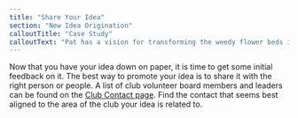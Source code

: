 ```yaml
---
title: "Share Your Idea"
section: "New Idea Origination"
calloutTitle: "Case Study"
calloutText: "Pat has a vision for transforming the weedy flower beds in front of the curling club into well-manicured planters by assembling a work crew to help him clear the beds, lay down landscape cloth, and then a layer of bark to make sure that the weeds don’t come back. Pat wrote up his idea and then sent an email to the buildings and facilities contact about the idea. When Pat and the buildings and facilities contact were at the club together next they made a point to grab a beer in the bar and discuss the idea further."
---
```


Now that you have your idea down on paper, it is time to get some initial feedback on it. The best way to promote your idea is to share it with the right person or people. A list of club volunteer board members and leaders can be found on the [Club Contact page](https://www.curlingseattle.org/contacts). Find the contact that seems best aligned to the area of the club your idea is related to.
